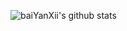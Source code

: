 <!-- ### Hi there 👋 -->

<!--
**baiYanXii/baiyanxii** is a ✨ _special_ ✨ repository because its `README.md` (this file) appears on your GitHub profile.

Here are some ideas to get you started:

- 🔭 I’m currently working on ...
- 🌱 I’m currently learning ...
- 👯 I’m looking to collaborate on ...
- 🤔 I’m looking for help with ...
- 💬 Ask me about ...
- 📫 How to reach me: ...
- 😄 Pronouns: ...
- ⚡ Fun fact: ...
-->

![baiYanXii's github stats](https://github-readme-stats.vercel.app/api?username=baiYanXii&show_icons=true&locale=cn&theme=buefy&count_private=true&bg_color=30,e96443,904e95&title_color=fff&text_color=fff)
<br>
